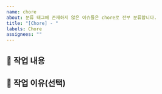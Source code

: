 ```yaml
---
name: chore
about: 분류 태그에 존재하지 않은 이슈들은 chore로 전부 분류합니다.
title: "[Chore] - "
labels: Chore
assignees: ""
---
```


## 📄 작업 내용

<!--- 기능에 대한 요약 설명을 작성해 주세요. -->

<!--
    - vercel build 관련 에러
    - 의존성 라이브러리 버전관련으로 인해 package.json 변경
-->

## 📝 작업 이유(선택)

<!--
    - Vercel 빌드 에러
    - 프리티어 padWidth 통일
 -->
